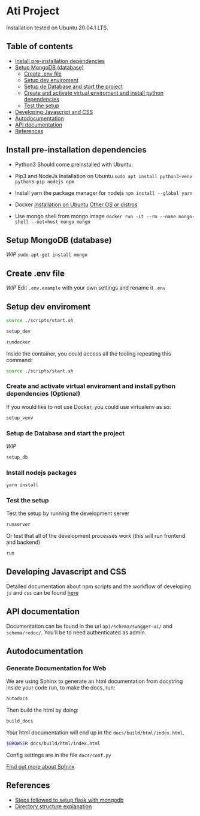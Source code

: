 # Ati Project

Installation tested on Ubuntu 20.04.1 LTS.

## Table of contents

- [Install pre-installation dependencies](#install-pre-installation-dependencies)
- [Setup MongoDB (database)](#setup-mongodb-database)
  - [Create .env file](#create-env)
  - [Setup dev enviroment](#setup-dev-env)
  - [Setup de Database and start the project](#create-a-database-and-database-user-for-development)
  - [Create and activate virtual enviroment and install python dependencies](#create-a-virtual-enviroment)
  - [Test the setup](#test-the-setup)
- [Developing Javascript and CSS](#developing-js-css)
- [Autodocumentation](#autodocumentation)
- [API documentation](#api-docs)
- [References](#references)

## Install pre-installation dependencies <a name="install-pre-installation-dependencies"></a>

- Python3
  Should come preinstalled with Ubuntu.

- Pip3 and NodeJs
  Installation on Ubuntu
  `sudo apt install python3-venv python3-pip nodejs npm`

- Install yarn the package manager for nodejs
  `npm install --global yarn`

- Docker
  [Installation on Ubuntu](https://docs.docker.com/engine/install/ubuntu/)
  [Other OS or distros](https://docs.docker.com/engine/install/)

- Use mongo shell from mongo image
  `docker run -it --rm --name mongo-shell --net=host mongo mongo`

## Setup MongoDB (database) <a name="setup-mongodb-database"></a>

_WIP_
`sudo apt-get install mongo`

## Create .env file <a name="create-env"></a>

_WIP_
Edit `.env.example` with your own settings and rename it `.env`

## Setup dev enviroment <a name="setup-dev-env"></a>

```bash
source ./scripts/start.sh

setup_dev

rundocker
```

Inside the container, you could access all the tooling repeating this command:

```bash
source ./scripts/start.sh
```

### Create and activate virtual enviroment and install python dependencies (Optional)<a name="create-a-virtual-enviroment"></a>

If you would like to not use Docker, you could use virtualenv as so:

```bash
setup_venv
```

### Setup de Database and start the project <a name="create-a-database-and-database-user-for-development"></a>

_WIP_

```bash
setup_db
```

### Install nodejs packages

```bash
yarn install
```

### Test the setup <a name="test-the-setup"></a>

Test the setup by running the development server

```bash
runserver
```

Or test that all of the development processes work (this will run frontend and backend)

```bash
run
```

## Developing Javascript and CSS <a name="developing-js-css"></a>

Detailed documentation about npm scripts and the workflow of developing `js` and `css` can be found [here](./docs/development_process.md)

## API documentation <a name="api-docs"></a>

Documentation can be found in the url `api/schema/swagger-ui/` and `schema/redoc/`. You'll be to need authenticated as admin.

## Autodocumentation <a name="autodocumentation"></a>

### Generate Documentation for Web

We are using Sphinx to generate an html documentation from docstring inside your code run, to make the docs, run:

```bash
autodocs
```

Then build the html by doing:

```bash
build_docs
```

Your html documentation will end up in the `docs/build/html/index.html`.

```bash
$BROWSER docs/build/html/index.html
```

Config settings are in the file `docs/conf.py`

[Find out more about Sphinx][sphinx]

## References <a name="references"></a>

- [Steps followed to setup flask with mongodb][mongodb]
- [Directory structure explanation](https://stackoverflow.com/questions/22841764/best-practice-for-django-project-working-directory-structure)

[mongodb]: https://flask-user.readthedocs.io/en/latest/mongodb_app.html
[sphinx]: https://www.sphinx-doc.org/en/master/
